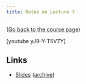 ```yaml
---
title: Notes on Lecture 3
---
```


([Go back to the course page](/classes/parp/index.html))

[youtube yJ9-Y-T5V7Y]

## Links

* [Slides](https://people.eecs.berkeley.edu/~demmel/cs267_Spr16/Lectures/lecture03_machines_jwd16_4pp.pdf) ([archive](http://web.archive.org/save/_embed/https://people.eecs.berkeley.edu/~demmel/cs267_Spr16/Lectures/lecture03_machines_jwd16_4pp.pdf))